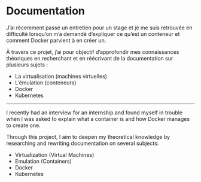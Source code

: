 # Documentation

J’ai récemment passé un entretien pour un stage et je me suis retrouvée en difficulté lorsqu’on m’a demandé d’expliquer ce qu’est un conteneur et comment Docker parvient à en créer un.

À travers ce projet, j’ai pour objectif d’approfondir mes connaissances théoriques en recherchant et en réécrivant de la documentation sur plusieurs sujets :

- La virtualisation (machines virtuelles)
- L’émulation (conteneurs)
- Docker
- Kubernetes

-------------------------------------------------

I recently had an interview for an internship and found myself in trouble when I was asked to explain what a container is and how Docker manages to create one.

Through this project, I aim to deepen my theoretical knowledge by researching and rewriting documentation on several subjects:

- Virtualization (Virtual Machines)
- Emulation (Containers)
- Docker
- Kubernetes
